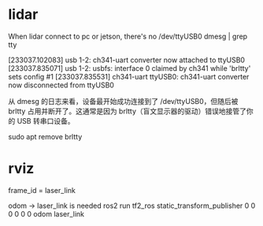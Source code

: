 # lidar
When lidar connect to pc or jetson, there's no /dev/ttyUSB0
dmesg | grep tty

[233037.102083] usb 1-2: ch341-uart converter now attached to ttyUSB0
[233037.835071] usb 1-2: usbfs: interface 0 claimed by ch341 while 'brltty' sets config #1
[233037.835531] ch341-uart ttyUSB0: ch341-uart converter now disconnected from ttyUSB0

从 dmesg 的日志来看，设备最开始成功连接到了 /dev/ttyUSB0，但随后被 brltty 占用并断开了。这通常是因为 brltty（盲文显示器的驱动）错误地接管了你的 USB 转串口设备。

sudo apt remove brltty


# rviz
frame_id = laser_link

odom -> laser_link is needed
ros2 run tf2_ros static_transform_publisher 0 0 0 0 0 0 odom laser_link 